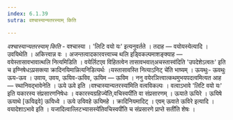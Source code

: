 ```yaml
---
index: 6.1.39
sutra: वश्चास्यान्यतरस्याम् किति

---
```

_वश्चास्यान्यतरस्याम् किति_ - वश्चास्या । 'लिटि वयो यः' इत्यनुवर्तते । तदाह — वयोयस्येत्यादि । उवयिथेति । अकित्त्वान्न वः । अजन्तत्वादकारवत्त्वाच्च थलि इड्विकल्पमाशङ्क्याह —  वयेस्तासावभावात्थलि नित्यमिडिति । वयेर्लिटएव विहितत्वेन तासावभवात्अचस्तास्व॑दिति 'उपदेशेऽत्वतः' इति च इण्निषेधऽप्रसक्त्या क्रादिनयिमान्नित्यनिडित्यर्थः ।यस्तासावस्ति नित्याऽनिट् चे॑ति भाष्यम् । ऊयथुः- ऊवथुः ऊय-ऊव । उवाय, उवय, ऊयिव-ऊविव, ऊयिम — ऊविम । ननु वयेरञित्त्वात्कथमुभयपदत्वमित्यत आह —  स्थानिवद्भावेनेति । ऊये ऊवे इति ।वश्चास्यान्यतरस्या॑मिति वत्वविकल्पः । वत्वाऽभावे 'लिटि वयो यः' इति यकारस्य संप्रसारणनिषेधः । वकारस्यग्रहिज्ये॑ति,वचिस्वपी॑ति वा संप्रसारणम् । ऊयाते ऊयिरे । ऊयिषे ऊयाथे [ऊयिढ्वे] ऊयिध्वे । ऊये उयिवहे ऊयिमहे । क्रादिनियमादिट् । एवम् ऊवाते ऊविरे इत्यादि । वयादेशाऽभावे इति । यजादित्वात्लिटभ्यासस्ये॑तिवचिस्वपी॑ति च संप्रसारणे प्राप्ते सती॑ति शेषः । 
